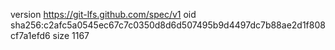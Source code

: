 version https://git-lfs.github.com/spec/v1
oid sha256:c2afc5a0545ec67c7c0350d8d6d507495b9d4497dc7b88ae2d1f808cf7a1efd6
size 1167
